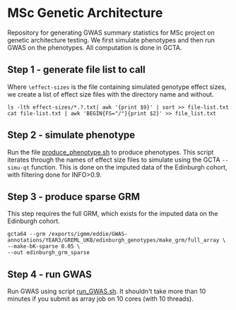 # MSc Genetic Architecture

Repository for generating GWAS summary statistics for MSc project on genetic architecture testing. We first simulate phenotypes and then run GWAS on the phenotypes. All computation is done in GCTA. 

## Step 1 - generate file list to call 
Where `\effect-sizes` is the file containing simulated genotype effect sizes, we create a list of effect size files with the directory name and without. 

```
ls -lth effect-sizes/*.?.txt| awk '{print $9}' | sort >> file-list.txt
cat file-list.txt | awk 'BEGIN{FS="/"}{print $2}' >> file_list.txt
```
## Step 2 - simulate phenotype

Run the file [produce_phenotype.sh](produce_phenotype.sh) to produce phenotypes. This script iterates through the names of effect size files to simulate using the GCTA `--simu-qt` function. This is done on the imputed data of the Edinburgh cohort, with filtering done for INFO>0.9. 

## Step 3 - produce sparse GRM

This step requires the full GRM, which exists for the imputed data on the Edinburgh cohort. 

```
gcta64 --grm /exports/igmm/eddie/GWAS-annotations/YEAR3/GREML_UKB/edinburgh_genotypes/make_grm/full_array \
--make-bK-sparse 0.05 \
--out edinburgh_grm_sparse
```
## Step 4 - run GWAS

Run GWAS using script [run_GWAS.sh](run_GWAS.sh). It shouldn't take more than 10 minutes if you submit as array job on 10 cores (with 10 threads). 
